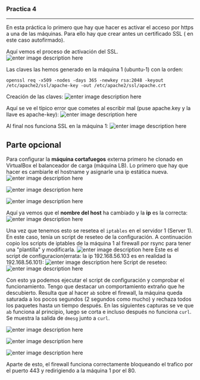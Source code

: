 ### Practica 4

----------

En esta práctica lo primero que hay que hacer es activar el acceso por https a una de las máquinas. Para ello hay que crear antes un certificado SSL ( en este caso autofirmado).

Aquí vemos el proceso de activación del SSL.
![enter image description here](https://raw.githubusercontent.com/Jesus-Sheriff/SWAP/master/Practica4/capturas/ACTIVAR_SSL.tiff)

Las claves las hemos generado en la máquina 1 (ubuntu-1) con la orden:

    openssl req -x509 -nodes -days 365 -newkey rsa:2048 -keyout /etc/apache2/ssl/apache-key -out /etc/apache2/ssl/apache.crt

Creación de las claves:
![enter image description here](https://raw.githubusercontent.com/Jesus-Sheriff/SWAP/master/Practica4/capturas/creacion-de-certificados.tiff)

Aquí se ve el típico error que cometes al escribir mal (puse apache.key y la llave es apache-key):
![enter image description here](https://raw.githubusercontent.com/Jesus-Sheriff/SWAP/master/Practica4/capturas/error_apache.tiff)

Al final nos funciona SSL en la máquina 1:
![enter image description here](https://raw.githubusercontent.com/Jesus-Sheriff/SWAP/master/Practica4/capturas/ssl%20funcionando.tiff)



## Parte opcional

Para configurar la **máquina cortafuegos** externa primero he clonado en VirtualBox el balanceador de carga (máquina LB).
Lo primero que hay que hacer es cambiarle el hostname y asignarle una ip estática nueva.
![enter image description here](https://github.com/Jesus-Sheriff/SWAP/blob/master/Practica4/capturas/cambio%20de%20nombre%20de%20host.png?raw=true)

![enter image description here](https://github.com/Jesus-Sheriff/SWAP/blob/master/Practica4/capturas/ip%20firewall%20antigua.png?raw=true)

![enter image description here](https://github.com/Jesus-Sheriff/SWAP/blob/master/Practica4/capturas/ip%20firewall%20modificada.png?raw=true)

Aquí ya vemos que el **nombre del host** ha cambiado y la **ip** es la correcta:
![enter image description here](https://github.com/Jesus-Sheriff/SWAP/blob/master/Practica4/capturas/maquina%20firewall%20configurado%20nombre%20e%20IP.png?raw=true)

Una vez que tenemos esto se resetea el `iptables` en el servidor 1 (Server 1). En este caso, tenía un script de reseteo de la configuración.
A continuación copio los scripts de iptables de la máquina 1 al firewall por rsync para tener una "plantilla" y modificarla.
![enter image description here](https://github.com/Jesus-Sheriff/SWAP/blob/master/Practica4/capturas/copiar%20scripts%20iptables%20a%20firewall.png?raw=true)
Este es el script de configuracion(errata: la ip 192.168.56.103 es en realidad la 192.168.56.101):
![enter image description here](https://github.com/Jesus-Sheriff/SWAP/blob/master/Practica4/capturas/script%20firewall%20iptables.png?raw=true)
Script de reseteo:
![enter image description here](https://github.com/Jesus-Sheriff/SWAP/blob/master/Practica4/capturas/script%20firewall%20reset.png?raw=true)

Con esto ya podemos ejecutar el script de configuración y comprobar el funcionamiento.
Tengo que destacar un comportamiento extraño que he descubierto.
Resulta que al hacer `ab` sobre el firewall, la máquina queda saturada a los pocos segundos (2 segundos como mucho) y rechaza todos los paquetes hasta un tiempo después. En las siguientes capturas se ve que `ab` funciona al principio, luego se corta e incluso después no funciona `curl`.  Se muestra la salida de `dmesg` junto a `curl`.

![enter image description here](https://github.com/Jesus-Sheriff/SWAP/blob/master/Practica4/capturas/ab%20empezando.png?raw=true)

![enter image description here](https://github.com/Jesus-Sheriff/SWAP/blob/master/Practica4/capturas/ab%20bloqueado.png?raw=true)

![enter image description here](https://github.com/Jesus-Sheriff/SWAP/blob/master/Practica4/capturas/dmesg%20sistema%20saturado%20curl%20no%20responde.png?raw=true)

Aparte de esto, el firewall funciona correctamente bloqueando el trafico por el puerto 443 y redirigiendo a la máquina 1 por el 80.
